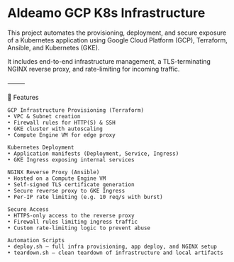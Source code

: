 # Aldeamo GCP K8s Infrastructure

This project automates the provisioning, deployment, and secure exposure of a Kubernetes application using Google Cloud Platform (GCP), Terraform, Ansible, and Kubernetes (GKE).

It includes end-to-end infrastructure management, a TLS-terminating NGINX reverse proxy, and rate-limiting for incoming traffic.

⸻

🔧 Features

	GCP Infrastructure Provisioning (Terraform)
	• VPC & Subnet creation
	• Firewall rules for HTTP(S) & SSH
	• GKE cluster with autoscaling
	• Compute Engine VM for edge proxy

	Kubernetes Deployment
	• Application manifests (Deployment, Service, Ingress)
	• GKE Ingress exposing internal services

	NGINX Reverse Proxy (Ansible)
	• Hosted on a Compute Engine VM
	• Self-signed TLS certificate generation
	• Secure reverse proxy to GKE Ingress
	• Per-IP rate limiting (e.g. 10 req/s with burst)

	Secure Access
	• HTTPS-only access to the reverse proxy
	• Firewall rules limiting ingress traffic
	• Custom rate-limiting logic to prevent abuse

	Automation Scripts
	• deploy.sh – full infra provisioning, app deploy, and NGINX setup
	• teardown.sh – clean teardown of infrastructure and local artifacts
